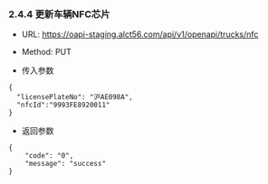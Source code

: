 ### 2.4.4 更新车辆NFC芯片 

* URL: https://oapi-staging.alct56.com/api/v1/openapi/trucks/nfc

* Method: PUT

* 传入参数
```
{
  "licensePlateNo": "沪AE098A",
  "nfcId":"9993FE8920011"
}
```
 
* 返回参数
```
{
    "code": "0",
    "message": "success"
}
```